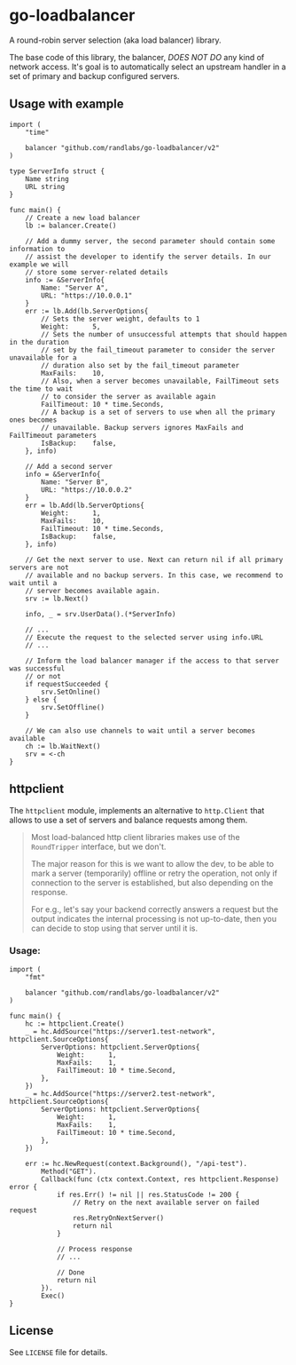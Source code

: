 # go-loadbalancer

A round-robin server selection (aka load balancer) library.

The base code of this library, the balancer, *DOES NOT DO* any kind of network access. It's goal is to automatically select an upstream handler in a set of primary and backup configured servers.

## Usage with example

```golang
import (
    "time"

    balancer "github.com/randlabs/go-loadbalancer/v2"
)

type ServerInfo struct {
    Name string
    URL string
}

func main() {
    // Create a new load balancer
    lb := balancer.Create()

    // Add a dummy server, the second parameter should contain some information to
    // assist the developer to identify the server details. In our example we will
    // store some server-related details
    info := &ServerInfo{
        Name: "Server A",
        URL: "https://10.0.0.1"
    }
    err := lb.Add(lb.ServerOptions{
        // Sets the server weight, defaults to 1
        Weight:      5,
        // Sets the number of unsuccessful attempts that should happen in the duration
        // set by the fail_timeout parameter to consider the server unavailable for a
        // duration also set by the fail_timeout parameter
        MaxFails:    10,
        // Also, when a server becomes unavailable, FailTimeout sets the time to wait
        // to consider the server as available again
        FailTimeout: 10 * time.Seconds,
        // A backup is a set of servers to use when all the primary ones becomes
        // unavailable. Backup servers ignores MaxFails and FailTimeout parameters
        IsBackup:    false,
    }, info)

    // Add a second server
    info = &ServerInfo{
        Name: "Server B",
        URL: "https://10.0.0.2"
    }
    err = lb.Add(lb.ServerOptions{
        Weight:      1,
        MaxFails:    10,
        FailTimeout: 10 * time.Seconds,
        IsBackup:    false,
    }, info)

    // Get the next server to use. Next can return nil if all primary servers are not
    // available and no backup servers. In this case, we recommend to wait until a
    // server becomes available again.
    srv := lb.Next()

    info, _ = srv.UserData().(*ServerInfo)

    // ...
    // Execute the request to the selected server using info.URL
    // ...

    // Inform the load balancer manager if the access to that server was successful
    // or not
    if requestSucceeded {
        srv.SetOnline()
    } else {
        srv.SetOffline()
    }

    // We can also use channels to wait until a server becomes available
    ch := lb.WaitNext()
    srv = <-ch
}
```

## httpclient

The `httpclient` module, implements an alternative to `http.Client` that allows to use a set of servers and balance
requests among them.

> Most load-balanced http client libraries makes use of the `RoundTripper` interface, but we don't.
>
> The major reason for this is we want to allow the dev, to be able to mark a server (temporarily) offline or retry
> the operation, not only if connection to the server is established, but also depending on the response.
>
> For e.g., let's say your backend correctly answers a request but the output indicates the internal processing is not
> up-to-date, then you can decide to stop using that server until it is.

### Usage:

```golang
import (
    "fmt"

    balancer "github.com/randlabs/go-loadbalancer/v2"
)

func main() {
    hc := httpclient.Create()
    _ = hc.AddSource("https://server1.test-network", httpclient.SourceOptions{
        ServerOptions: httpclient.ServerOptions{
            Weight:      1,
            MaxFails:    1,
            FailTimeout: 10 * time.Second,
        },
    })
    _ = hc.AddSource("https://server2.test-network", httpclient.SourceOptions{
        ServerOptions: httpclient.ServerOptions{
            Weight:      1,
            MaxFails:    1,
            FailTimeout: 10 * time.Second,
        },
    })

    err := hc.NewRequest(context.Background(), "/api-test").
        Method("GET").
        Callback(func (ctx context.Context, res httpclient.Response) error {
            if res.Err() != nil || res.StatusCode != 200 {
                // Retry on the next available server on failed request
                res.RetryOnNextServer()
                return nil
            }

            // Process response
            // ...

            // Done
            return nil
        }).
        Exec()
}
```

## License
See `LICENSE` file for details.
